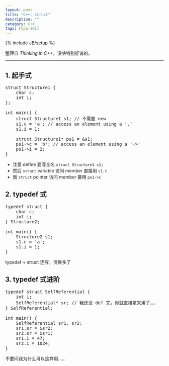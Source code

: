 ```yaml
---
layout: post
title: "C++: struct"
description: ""
category: C++
tags: [Cpp-101]
---
```

{% include JB/setup %}

整理自 _Thinking in C++_。没啥特别好说的。

-----

## 1. 起手式

<pre class="prettyprint linenums">
struct Structure1 {
	char c;
	int i;
};

int main() {
	struct Structure1 s1; // 不需要 new
	s1.c = 'a'; // access an element using a '.'
	s1.i = 1;
	
	struct Structure1* ps1 = &s1;
	ps1-&gt;c = 'b'; // access an element using a '->'
	ps1-&gt;i = 2;
}
</pre>

* 注意 define 要写全名 `struct Structure1 s1;`
* 然后 `struct` variable 访问 member 直接用 `s1.c`
* 而 `struct` pointer 访问 member 要用 `ps1->c`

## 2. typedef 式

<pre class="prettyprint linenums">
typedef struct {
	char c;
	int i;
} Structure2;

int main() {
	Structure2 s1;
	s1.c = 'a';
	s1.i = 1;
}
</pre>

typedef + struct 连写，清爽多了

## 3. typedef 式进阶

<pre class="prettyprint linenums">
typedef struct SelfReferential {
	int i;
	SelfReferential* sr; // 我还没 def 完，你就直接拿来用了……
} SelfReferential;

int main() {
	SelfReferential sr1, sr2;
	sr1.sr = &sr2;
	sr2.sr = &sr1;
	sr1.i = 47;
	sr2.i = 1024;
}
</pre>

不要问我为什么可以这样用……